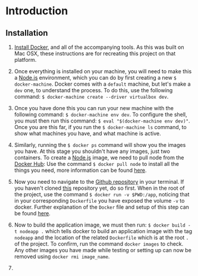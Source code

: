 # Introduction

## Installation

1. [Install Docker](http://docs.docker.com/engine/installation/mac/), and all of the accompanying tools. As this was built on Mac OSX, these instructions are for recreating this project on that platform.

2. Once everything is installed on your machine, you will need to make this a [Node.js](https://nodejs.org/en/) environment, which you can do by first creating a new `$ docker-machine`. Docker comes with a `default` machine, but let's make a `dev` one, to understand the process. To do this, use the following command: `$ docker-machine create --driver virtualbox dev`.

3. Once you have done this you can run your new machine with the following command: `$ docker-machine env dev`. To configure the shell, you must then run this command: `$ eval "$(docker-machine env dev)"`. Once you are this far, if you run the `$ docker-machine ls` command, to show what machines you have, and what machine is active.

4. Similarly, running the `$ docker ps` command will show you the images you have. At this stage you shouldn't have any images, just two containers. To create a [Node.js](https://nodejs.org/en/) image, we need to pull node from the [Docker Hub](https://hub.docker.com/): Use the command `$ docker pull node` to install all the things you need, more information can be found [here](https://hub.docker.com/_/node/).

5. Now you need to navigate to the [Github repository](https://github.com/JohnPett/Face-the-Internet) in your terminal. If you haven't cloned [this](https://github.com/JohnPett/Face-the-Internet) repository yet, do so first. When in the root of the project, use the command `$ docker run -v $PWD:/app`, noticing that in your corresponding `Dockerfile` you have exposed the volume `-v` to docker. Further explanation of the `Docker` file and setup of this step can be found [here](https://hub.docker.com/_/node/).

6. Now to build the application image, we must then run: `$ docker build -t nodeapp .` which tells docker to build an application image with the tag `nodeapp` and the location of the related `Dockerfile` which is at the root `.` of the project. To confirm, run the command `docker images` to check. Any other images you have made while testing or setting up can now be removed using `docker rmi image_name`.

7. 